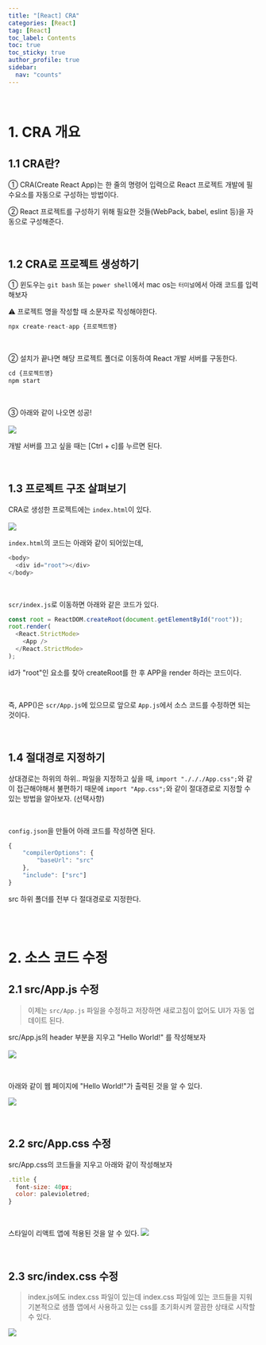 ```yaml
---
title: "[React] CRA"
categories: [React]
tag: [React]
toc_label: Contents
toc: true
toc_sticky: true
author_profile: true
sidebar:
  nav: "counts"
---
```


<br>

# 1. CRA 개요

## 1.1 CRA란?

① CRA(Create React App)는 한 줄의 명령어 입력으로 React 프로젝트 개발에 필수요소를 자동으로 구성하는 방법이다.

② React 프로젝트를 구성하기 위해 필요한 것들(WebPack, babel, eslint 등)을 자동으로 구성해준다.

<br>

## 1.2 CRA로 프로젝트 생성하기

① 윈도우는 `git bash` 또는 `power shell`에서 mac os는 `터미널`에서 아래 코드를 입력해보자

⚠️ 프로젝트 명을 작성할 때 소문자로 작성해야한다.

```js
npx create-react-app {프로젝트명}
```

<br>

② 설치가 끝나면 해당 프로젝트 폴더로 이동하여 React 개발 서버를 구동한다.

```js
cd {프로젝트명}
npm start
```

<br>

③ 아래와 같이 나오면 성공!<br><br>
![](https://velog.velcdn.com/images/sieunpark/post/0b2310fe-6a3e-43b1-8223-5bac30fc78fe/image.png)

개발 서버를 끄고 싶을 때는 [Ctrl + c]를 누르면 된다.

<br>

## 1.3 프로젝트 구조 살펴보기

CRA로 생성한 프로젝트에는 `index.html`이 있다.<br><br>
![](2024-01-17-15-51-00.png)

`index.html`의 코드는 아래와 같이 되어있는데,

```js
<body>
  <div id="root"></div>
</body>
```

<br>

`scr/index.js`로 이동하면 아래와 같은 코드가 있다.

```js
const root = ReactDOM.createRoot(document.getElementById("root"));
root.render(
  <React.StrictMode>
    <App />
  </React.StrictMode>
);
```

id가 "root"인 요소를 찾아 createRoot를 한 후 APP을 render 하라는 코드이다.

<br>

즉, APP()은 `scr/App.js`에 있으므로 앞으로 `App.js`에서 소스 코드를 수정하면 되는 것이다.

<br>

## 1.4 절대경로 지정하기

상대경로는 하위의 하위.. 파일을 지정하고 싶을 때, `import "./././App.css";`와 같이 접근해야해서 불편하기 때문에 `import "App.css";`와 같이 절대경로로 지정할 수 있는 방법을 알아보자. (선택사항)

<br>

`config.json`을 만들어 아래 코드를 작성하면 된다.

```js
{
	"compilerOptions": {
		"baseUrl": "src"
	},
	"include": ["src"]
}
```

src 하위 폴더를 전부 다 절대경로로 지정한다.

<br><br>

# 2. 소스 코드 수정

## 2.1 src/App.js 수정

> 이제는 `src/App.js` 파일을 수정하고 저장하면 새로고침이 없어도 UI가 자동 업데이트 된다.

src/App.js의 header 부분을 지우고 "Hello World!" 를 작성해보자<br><br>
![](https://velog.velcdn.com/images/sieunpark/post/6ed9c1db-6362-43b3-87f7-a6e8081478a7/image.png)

<br>

아래와 같이 웹 페이지에 "Hello World!"가 출력된 것을 알 수 있다.

![](https://velog.velcdn.com/images/sieunpark/post/578519fb-8386-42c2-b1fd-d1a25bf8e95d/image.png)

<br>

## 2.2 src/App.css 수정

src/App.css의 코드들을 지우고 아래와 같이 작성해보자

```jsx
.title {
  font-size: 40px;
  color: palevioletred;
}

```

<br>

스타일이 리액트 앱에 적용된 것을 알 수 있다.
![](https://velog.velcdn.com/images/sieunpark/post/7b977b32-4831-4c2c-9908-9fbc02e3e6fc/image.png)

<br>

## 2.3 src/index.css 수정

> index.js에도 index.css 파일이 있는데 index.css 파일에 있는 코드들을 지워 기본적으로 샘플 앱에서 사용하고 있는 css를 초기화시켜 깔끔한 상태로 시작할 수 있다.

![](https://velog.velcdn.com/images/sieunpark/post/31dde02b-ffb1-4fcf-bb79-eba38e955a48/image.png)

<br>
